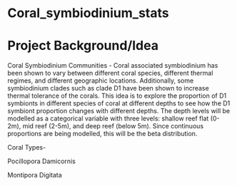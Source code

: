 # Coral_symbiodinium_stats


# Project Background/Idea 

Coral Symbiodinium Communities - Coral associated symbiodinium has been shown to vary between different coral species, different thermal regimes, and different geographic locations. Additionally, some symbiodinium clades such as clade D1 have been shown to increase thermal tolerance of the corals. This idea is to explore the proportion of D1 symbionts in different species of coral at different depths to see how the D1  symbiont proportion changes with different depths. The depth levels will be modelled as a categorical variable with three levels: shallow reef flat (0-2m), mid reef (2-5m), and deep reef (below 5m). Since continuous proportions are being modelled, this will be the beta distribution.

Coral Types-

Pocillopora Damicornis 

Montipora Digitata 
